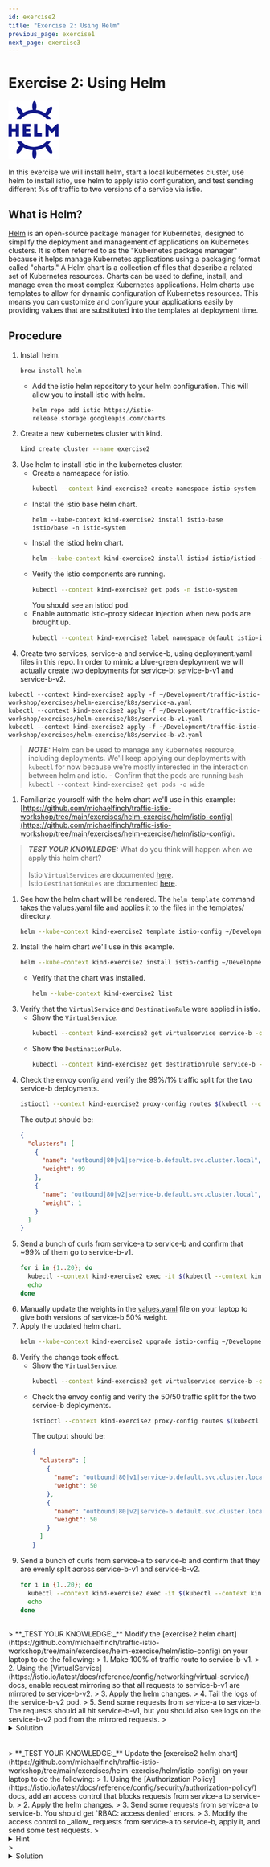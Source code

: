```yaml
---
id: exercise2
title: "Exercise 2: Using Helm"
previous_page: exercise1
next_page: exercise3
---
```

<link rel="stylesheet" href="assets/css/styles.css">

# Exercise 2: Using Helm

<img src="assets/images/helm_logo.svg" alt="helm logo" width="100"/>
<br />

In this exercise we will install helm, start a local kubernetes cluster, use helm to install istio, use helm to apply istio configuration, and test sending different %s of traffic to two versions of a service via istio.

## What is Helm?
[Helm](https://helm.sh/) is an open-source package manager for Kubernetes, designed to simplify the deployment and management of applications on Kubernetes clusters. It is often referred to as the "Kubernetes package manager" because it helps manage Kubernetes applications using a packaging format called "charts." A Helm chart is a collection of files that describe a related set of Kubernetes resources. Charts can be used to define, install, and manage even the most complex Kubernetes applications. Helm charts use templates to allow for dynamic configuration of Kubernetes resources. This means you can customize and configure your applications easily by providing values that are substituted into the templates at deployment time.

## Procedure

1. Install helm.
   ```bash
   brew install helm
   ```
     - Add the istio helm repository to your helm configuration. This will allow you to install istio with helm.
       ```
       helm repo add istio https://istio-release.storage.googleapis.com/charts
       ```
1. Create a new kubernetes cluster with kind.
   ```bash
   kind create cluster --name exercise2
   ```
1. Use helm to install istio in the kubernetes cluster.
     - Create a namespace for istio.
       ```bash
       kubectl --context kind-exercise2 create namespace istio-system
       ```
     - Install the istio base helm chart.
       ```
       helm --kube-context kind-exercise2 install istio-base istio/base -n istio-system
       ```
     - Install the istiod helm chart.
       ```bash
       helm --kube-context kind-exercise2 install istiod istio/istiod -n istio-system --wait
       ```
     - Verify the istio components are running.
       ```bash
       kubectl --context kind-exercise2 get pods -n istio-system
       ```
       You should see an istiod pod.
     - Enable automatic istio-proxy sidecar injection when new pods are brought up.
       ```bash
       kubectl --context kind-exercise2 label namespace default istio-injection=enabled
       ```
1. Create two services, service-a and service-b, using deployment.yaml files in this repo. In order to mimic a blue-green deployment we will actually create two deployments for service-b: service-b-v1 and service-b-v2.
```
kubectl --context kind-exercise2 apply -f ~/Development/traffic-istio-workshop/exercises/helm-exercise/k8s/service-a.yaml
kubectl --context kind-exercise2 apply -f ~/Development/traffic-istio-workshop/exercises/helm-exercise/k8s/service-b-v1.yaml
kubectl --context kind-exercise2 apply -f ~/Development/traffic-istio-workshop/exercises/helm-exercise/k8s/service-b-v2.yaml
```
> **_NOTE:_** Helm can be used to manage any kubernetes resource, including deployments. We'll keep applying our deployments with `kubectl` for now because we're mostly interested in the interaction between helm and istio.
    - Confirm that the pods are running
      ```bash
      kubectl --context kind-exercise2 get pods -o wide
      ```
1. Familiarize yourself with the helm chart we'll use in this example: [https://github.com/michaelfinch/traffic-istio-workshop/tree/main/exercises/helm-exercise/helm/istio-config](https://github.com/michaelfinch/traffic-istio-workshop/tree/main/exercises/helm-exercise/helm/istio-config).
> **_TEST YOUR KNOWLEDGE:_** What do you think will happen when we apply this helm chart?
> <br /><br />Istio `VirtualServices` are documented [here](https://istio.io/latest/docs/reference/config/networking/virtual-service/).
> <br />Istio `DestinationRules` are documented [here](https://istio.io/latest/docs/reference/config/networking/destination-rule/).
1. See how the helm chart will be rendered. The `helm template` command takes the values.yaml file and applies it to the files in the templates/ directory.
   ```bash
   helm --kube-context kind-exercise2 template istio-config ~/Development/traffic-istio-workshop/exercises/helm-exercise/helm/istio-config
   ```
1. Install the helm chart we'll use in this example.
   ```bash
   helm --kube-context kind-exercise2 install istio-config ~/Development/traffic-istio-workshop/exercises/helm-exercise/helm/istio-config
   ```
     - Verify that the chart was installed.
       ```bash
       helm --kube-context kind-exercise2 list
       ```
1. Verify that the `VirtualService` and `DestinationRule` were applied in istio.
     - Show the `VirtualService`.
       ```bash
       kubectl --context kind-exercise2 get virtualservice service-b -o yaml
       ```
     - Show the `DestinationRule`.
       ```bash
       kubectl --context kind-exercise2 get destinationrule service-b -o yaml
       ```
1. Check the envoy config and verify the 99%/1% traffic split for the two service-b deployments.
   ```bash
   istioctl --context kind-exercise2 proxy-config routes $(kubectl --context kind-exercise2 get pod -l app=service-a -o jsonpath='{.items[0].metadata.name}') -o json | jq '.. | objects | select(has("weightedClusters")) | .weightedClusters'
   ```
   The output should be:
   ```json
   {
     "clusters": [
       {
         "name": "outbound|80|v1|service-b.default.svc.cluster.local",
         "weight": 99
       },
       {
         "name": "outbound|80|v2|service-b.default.svc.cluster.local",
         "weight": 1
       }
     ]
   }
   ```
1. Send a bunch of curls from service-a to service-b and confirm that ~99% of them go to service-b-v1.
   ```bash
   for i in {1..20}; do
     kubectl --context kind-exercise2 exec -it $(kubectl --context kind-exercise2 get pod -l app=service-a -o jsonpath='{.items[0].metadata.name}') -- curl service-b.default.svc.cluster.local:80
     echo
   done
   ```
1. Manually update the weights in the [values.yaml](https://github.com/michaelfinch/traffic-istio-workshop/blob/main/exercises/helm-exercise/helm/istio-config/values.yaml) file on your laptop to give both versions of service-b 50% weight.
1. Apply the updated helm chart.
   ```bash
   helm --kube-context kind-exercise2 upgrade istio-config ~/Development/traffic-istio-workshop/exercises/helm-exercise/helm/istio-config -f ~/Development/traffic-istio-workshop/exercises/helm-exercise/helm/istio-config/values.yaml
   ```
1. Verify the change took effect.
     - Show the `VirtualService`.
       ```bash
       kubectl --context kind-exercise2 get virtualservice service-b -o yaml
       ```
     - Check the envoy config and verify the 50/50 traffic split for the two service-b deployments.
       ```bash
       istioctl --context kind-exercise2 proxy-config routes $(kubectl --context kind-exercise2 get pod -l app=service-a -o jsonpath='{.items[0].metadata.name}') -o json | jq '.. | objects | select(has("weightedClusters")) | .weightedClusters'
       ```
       The output should be:
       ```json
       {
         "clusters": [
           {
             "name": "outbound|80|v1|service-b.default.svc.cluster.local",
             "weight": 50
           },
           {
             "name": "outbound|80|v2|service-b.default.svc.cluster.local",
             "weight": 50
           }
         ]
       }
       ```
1. Send a bunch of curls from service-a to service-b and confirm that they are evenly split across service-b-v1 and service-b-v2.
   ```bash
   for i in {1..20}; do
     kubectl --context kind-exercise2 exec -it $(kubectl --context kind-exercise2 get pod -l app=service-a -o jsonpath='{.items[0].metadata.name}') -- curl service-b.default.svc.cluster.local:80
     echo
   done
   ```

<br />
> **_TEST YOUR KNOWLEDGE:_** Modify the [exercise2 helm chart](https://github.com/michaelfinch/traffic-istio-workshop/tree/main/exercises/helm-exercise/helm/istio-config) on your laptop to do the following:
> 1. Make 100% of traffic route to service-b-v1.
> 2. Using the [VirtualService](https://istio.io/latest/docs/reference/config/networking/virtual-service/) docs, enable request mirroring so that all requests to service-b-v1 are mirrored to service-b-v2.
> 3. Apply the helm changes.
> 4. Tail the logs of the service-b-v2 pod.
> 5. Send some requests from service-a to service-b. The requests should all hit service-b-v1, but you should also see logs on the service-b-v2 pod from the mirrored requests.
> <details>
> <summary>Solution</summary>
> <p>One way to implement this is with the following <code class="language-plaintext highlighter-rouge">values.yaml</code>:
> <pre>
> istio:
>   virtualService:
>     enabled: true
>     name: service-b
>     hosts:
>       - service-b
>     http:
>       - route:
>           - destination:
>               host: service-b
>               subset: v1
>             weight: 100          # <-- 100% weight
>           - destination:
>               host: service-b
>               subset: v2
>             weight: 0            # <-- 0% weight
>         mirror:                  # <-- added this stanza
>           host: service-b
>           subset: v2
>   destinationRule:
>     enabled: true
>     name: service-b
>     host: service-b
>     subsets:
>       - name: v1
>         labels:
>           version: v1
>       - name: v2
>         labels:
>           version: v2
> </pre>
> </p>
> </details>

<br />
<br />
> **_TEST YOUR KNOWLEDGE:_** Update the [exercise2 helm chart](https://github.com/michaelfinch/traffic-istio-workshop/tree/main/exercises/helm-exercise/helm/istio-config) on your laptop to do the following:
> 1. Using the [Authorization Policy](https://istio.io/latest/docs/reference/config/security/authorization-policy/) docs, add an access control that blocks requests from service-a to service-b.
> 2. Apply the helm changes.
> 3. Send some requests from service-a to service-b. You should get `RBAC: access denied` errors.
> 3. Modify the access control to _allow_ requests from service-a to service-b, apply it, and send some test requests.
> <details>
> <summary>Hint</summary>
> <p>Start by creating the file <code class="language-plaintext highlighter-rouge">templates/authorizationpolicy.yaml</code>. To make things simple at first you can create it without any templating logic or variable interpolation. Then once it looks good you can introduce variables and templating expressions to make the chart more dynamic.</p>
> </details>
> <details>
> <summary>Solution</summary>
> <p>One way to implement this is with the following <code class="language-plaintext highlighter-rouge">values.yaml</code>:
> <pre>
> istio:
>   virtualService:
>     enabled: true
>     name: service-b
>     hosts:
>       - service-b
>     http:
>       - route:
>           - destination:
>               host: service-b
>               subset: v1
>             weight: 100
>           - destination:
>               host: service-b
>               subset: v2
>             weight: 0
>   destinationRule:
>     enabled: true
>     name: service-b
>     host: service-b
>     subsets:
>       - name: v1
>         labels:
>           version: v1
>       - name: v2
>         labels:
>           version: v2
>   policy:                        # <-- added this stanza
>     enabled: true
>     action: ALLOW # Use DENY to block access
>     source:
>       namespaces:
>         - default
>       principals:
>         - cluster.local/ns/default/sa/default
>     destination:
>       hosts:
>         - service-b
> </pre>
> <br />
> and the following <code class="language-plaintext highlighter-rouge">templates/authorizationpolicy.yaml</code>:
> <br />
> <br />
> <pre>
> &#123;&#123;- if .Values.istio.policy.enabled &#125;&#125;
> apiVersion: security.istio.io/v1beta1
> kind: AuthorizationPolicy
> metadata:
>   name: allow-from-service-a
>   namespace: default
> spec:
>   action: &#123;&#123; .Values.istio.policy.action &#125;&#125;
>   rules:
>   - from:
>     - source:
>         namespaces:
>         &#123;&#123;- toYaml .Values.istio.policy.source.namespaces | nindent 12 &#125;&#125;
>         principals:
>         &#123;&#123;- toYaml .Values.istio.policy.source.principals | nindent 12 &#125;&#125;
>     to:
>     - operation:
>         hosts:
>         &#123;&#123;- toYaml .Values.istio.policy.destination.hosts | nindent 12 &#125;&#125;
> &#123;&#123;- end &#125;&#125;
> </pre>
> </p>
> </details>

<br />
